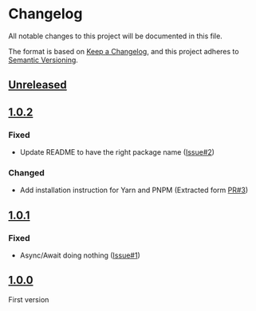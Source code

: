 # Changelog
All notable changes to this project will be documented in this file.

The format is based on [Keep a Changelog](https://keepachangelog.com/en/1.0.0/),
and this project adheres to [Semantic Versioning](https://semver.org/spec/v2.0.0.html).

## [Unreleased]

## [1.0.2]

### Fixed

- Update README to have the right package name ([Issue#2])

### Changed

- Add installation instruction for Yarn and PNPM (Extracted form [PR#3])

## [1.0.1]

### Fixed

- Async/Await doing nothing ([Issue#1])

## [1.0.0]

First version

[Unreleased]: https://github.com/MacFJA/svelte-adapter-multi/compare/1.0.2...HEAD
[1.0.2]: https://github.com/MacFJA/svelte-adapter-multi/releases/tag/1.0.2
[1.0.1]: https://github.com/MacFJA/svelte-adapter-multi/releases/tag/1.0.1
[1.0.0]: https://github.com/MacFJA/svelte-adapter-multi/releases/tag/1.0.0

[Issue#1]: https://github.com/MacFJA/svelte-adapter-multi/issues/1
[Issue#2]: https://github.com/MacFJA/svelte-adapter-multi/issues/2
[PR#3]: https://github.com/MacFJA/svelte-adapter-multi/pull/3